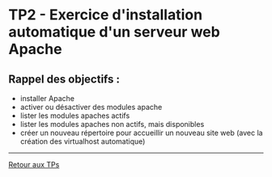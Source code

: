 # TP2 - Exercice d'installation automatique d'un serveur web Apache

## Rappel des objectifs :

- installer Apache
- activer ou désactiver des modules apache
- lister les modules apaches actifs
- lister les modules apaches non actifs, mais disponibles
- créer un nouveau répertoire pour accueillir un nouveau site web (avec la création des virtualhost automatique)

---

[Retour aux TPs](https://github.com/NatSch45/linux/blob/master/Powershell/pages/tps/tp.md)